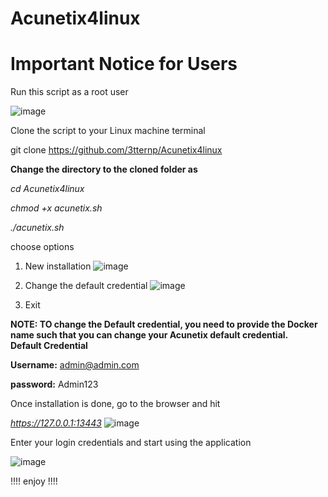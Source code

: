 # Acunetix4linux

# Important Notice for Users 

Run this script as a root user

![image](https://github.com/user-attachments/assets/18ba5032-d7f9-4fe1-b044-1e7e6d561141)


Clone the script to your Linux machine terminal 

git clone https://github.com/3tternp/Acunetix4linux

**Change the directory to the cloned folder as**

_cd Acunetix4linux_

_chmod +x acunetix.sh_

_./acunetix.sh_ 

choose options 

1.  New installation
![image](https://github.com/user-attachments/assets/31f5e1f7-2095-4181-b3f6-bdea77904fd9)


2. Change the default credential
   ![image](https://github.com/user-attachments/assets/3f735484-0e62-4faa-bd4f-385e053b4ffd)

 3. Exit
      
 **NOTE: TO change the Default credential, you need to provide the Docker name such that you can change your Acunetix default credential.**   
**Default Credential**


**Username:** admin@admin.com

**password:** Admin123

Once installation is done, go to the  browser and hit 

_https://127.0.0.1:13443_
![image](https://github.com/user-attachments/assets/9a4327f7-82fa-4aed-a589-6f970cbd0da3)


Enter your login credentials and start using the application 

![image](https://github.com/user-attachments/assets/e1b6ba85-17bd-4001-808a-2216fed37704)

!!!! enjoy !!!!

